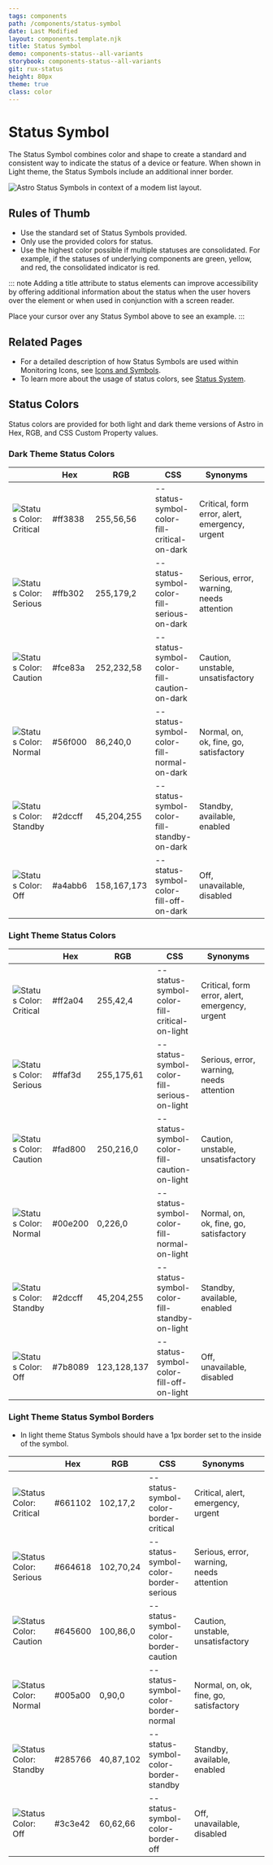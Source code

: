 ```yaml
---
tags: components
path: /components/status-symbol
date: Last Modified
layout: components.template.njk
title: Status Symbol
demo: components-status--all-variants
storybook: components-status--all-variants
git: rux-status
height: 80px
theme: true
class: color
---
```


# Status Symbol

The Status Symbol combines color and shape to create a standard and consistent way to indicate the status of a device or feature. When shown in Light theme, the Status Symbols include an additional inner border.

![Astro Status Symbols in context of a modem list layout.](/img/components/icons-symbols-modems.png "Astro Status Symbols in context of a modem list layout.")

## Rules of Thumb

- Use the standard set of Status Symbols provided.
- Only use the provided colors for status.
- Use the highest color possible if multiple statuses are consolidated. For example, if the statuses of underlying components are green, yellow, and red, the consolidated indicator is red.

::: note
Adding a title attribute to status elements can improve accessibility by offering additional information about the status when the user hovers over the element or when used in conjunction with a screen reader.

Place your cursor over any Status Symbol above to see an example.
:::

## Related Pages

- For a detailed description of how Status Symbols are used within Monitoring Icons, see [Icons and Symbols](/components/icons-and-symbols).
- To learn more about the usage of status colors, see [Status System](/patterns/status-system).

## Status Colors

Status colors are provided for both light and dark theme versions of Astro in Hex, RGB, and CSS Custom Property values.

### Dark Theme Status Colors

|                                                              | Hex     | RGB         | CSS                                         | Synonyms                                       |     |
| ------------------------------------------------------------ | ------- | ----------- | ------------------------------------------- | ---------------------------------------------- | --- |
| ![Status Color: Critical ](/img/swatches/critical__dark.svg) | #ff3838 | 255,56,56   | --status-symbol-color-fill-critical-on-dark | Critical, form error, alert, emergency, urgent |
| ![Status Color: Serious ](/img/swatches/serious__dark.svg)   | #ffb302 | 255,179,2   | --status-symbol-color-fill-serious-on-dark  | Serious, error, warning, needs attention       |
| ![Status Color: Caution ](/img/swatches/caution__dark.svg)   | #fce83a | 252,232,58  | --status-symbol-color-fill-caution-on-dark  | Caution, unstable, unsatisfactory              |
| ![Status Color: Normal ](/img/swatches/normal__dark.svg)     | #56f000 | 86,240,0    | --status-symbol-color-fill-normal-on-dark   | Normal, on, ok, fine, go, satisfactory         |
| ![Status Color: Standby ](/img/swatches/standby__dark.svg)   | #2dccff | 45,204,255  | --status-symbol-color-fill-standby-on-dark  | Standby, available, enabled                    |
| ![Status Color: Off ](/img/swatches/off__dark.svg)           | #a4abb6 | 158,167,173 | --status-symbol-color-fill-off-on-dark      | Off, unavailable, disabled                     |

### Light Theme Status Colors

|                                                               | Hex     | RGB         | CSS                                          | Synonyms                                       |     |
| ------------------------------------------------------------- | ------- | ----------- | -------------------------------------------- | ---------------------------------------------- | --- |
| ![Status Color: Critical ](/img/swatches/critical__light.svg) | #ff2a04 | 255,42,4    | --status-symbol-color-fill-critical-on-light | Critical, form error, alert, emergency, urgent |
| ![Status Color: Serious ](/img/swatches/serious__light.svg)   | #ffaf3d | 255,175,61  | --status-symbol-color-fill-serious-on-light  | Serious, error, warning, needs attention       |
| ![Status Color: Caution ](/img/swatches/caution__light.svg)   | #fad800 | 250,216,0   | --status-symbol-color-fill-caution-on-light  | Caution, unstable, unsatisfactory              |
| ![Status Color: Normal ](/img/swatches/normal__light.svg)     | #00e200 | 0,226,0     | --status-symbol-color-fill-normal-on-light   | Normal, on, ok, fine, go, satisfactory         |
| ![Status Color: Standby ](/img/swatches/standby__light.svg)   | #2dccff | 45,204,255  | --status-symbol-color-fill-standby-on-light  | Standby, available, enabled                    |
| ![Status Color: Off ](/img/swatches/off__light.svg)           | #7b8089 | 123,128,137 | --status-symbol-color-fill-off-on-light      | Off, unavailable, disabled                     |

### Light Theme Status Symbol Borders

- In light theme Status Symbols should have a 1px border set to the inside of the symbol.

|                                                                      | Hex     | RGB       | CSS                                   | Synonyms                                 |     |
| -------------------------------------------------------------------- | ------- | --------- | ------------------------------------- | ---------------------------------------- | --- |
| ![Status Color: Critical ](/img/swatches/critical-border__light.svg) | #661102 | 102,17,2  | --status-symbol-color-border-critical | Critical, alert, emergency, urgent       |
| ![Status Color: Serious ](/img/swatches/serious-border__light.svg)   | #664618 | 102,70,24 | --status-symbol-color-border-serious  | Serious, error, warning, needs attention |
| ![Status Color: Caution ](/img/swatches/caution-border__light.svg)   | #645600 | 100,86,0  | --status-symbol-color-border-caution  | Caution, unstable, unsatisfactory        |
| ![Status Color: Normal ](/img/swatches/normal-border__light.svg)     | #005a00 | 0,90,0    | --status-symbol-color-border-normal   | Normal, on, ok, fine, go, satisfactory   |
| ![Status Color: Standby ](/img/swatches/standby-border__light.svg)   | #285766 | 40,87,102 | --status-symbol-color-border-standby  | Standby, available, enabled              |
| ![Status Color: Off ](/img/swatches/off-border__light.svg)           | #3c3e42 | 60,62,66  | --status-symbol-color-border-off      | Off, unavailable, disabled               |
